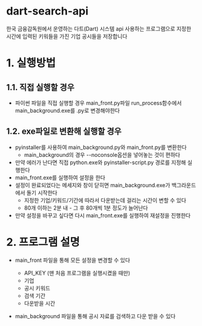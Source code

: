 # dart-search-api
한국 금융감독원에서 운영하는 다트(Dart) 시스템 api 사용하는 프로그램으로 지정한 시간에 입력된 키워들을 가진 기업 공시들을 저장합니다

# 1. 실행방법
## 1.1. 직접 실행할 경우 
* 파이썬 파일을 직접 실행할 경우 main_front.py파일 run_process함수에서 main_background.exe를 .py로 변경해야한다

## 1.2. exe파일로 변환해 실행할 경우
* pyinstaller를 사용하여 main_background.py와 main_front.py를 변환한다
	* main_background의 경우 --noconsole옵션을 넣어놓는 것이 편하다
* 만약 에러가 난다면 직접 python.exe와 pyinstaller-script.py 경로를 지정해 실행한다
* main_front.exe를 실행하여 설정을 한다
* 설정이 완료되었다는 메세지와 창이 닫히면 main_background.exe가 백그라운드에서 돌기 시작한다
	* 지정한 기업/키워드/기간에 따라서 다운받는데 걸리는 시간이 변할 수 있다 
	* 80개 이하는 2분 내 - 그 후 80개씩 1분 정도가 늘어난다
* 만약 설정을 바꾸고 싶다면 다시 main_front.exe를 실행하여 재설정을 진행한다

# 2. 프로그램 설명
* main_front 파일을 통해 모든 설정을 변경할 수 있다
	* API_KEY (맨 처음 프로그램을 실행시켰을 때만)
	* 기업
	* 공시 키워드
	* 검색 기간
	* 다운받을 시간

* main_background 파일을 통해 공시 자료를 검색하고 다운 받을 수 있다